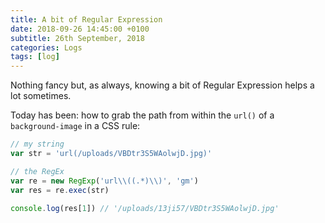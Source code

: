 ```yaml
---
title: A bit of Regular Expression
date: 2018-09-26 14:45:00 +0100
subtitle: 26th September, 2018
categories: Logs
tags: [log]
---
```


Nothing fancy but, as always, knowing a bit of Regular Expression helps a lot sometimes.

Today has been: how to grab the path from within the `url()` of a `background-image` in a CSS rule:

```javascript
// my string
var str = 'url(/uploads/VBDtr3S5WAolwjD.jpg)'

// the RegEx
var re = new RegExp('url\\((.*)\\)', 'gm')
var res = re.exec(str)

console.log(res[1]) // '/uploads/13ji57/VBDtr3S5WAolwjD.jpg'
```

